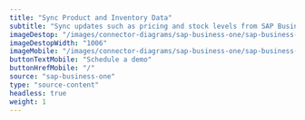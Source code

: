```yaml
---
title: "Sync Product and Inventory Data"
subtitle: "Sync updates such as pricing and stock levels from SAP Business One to your sales channel(s)."
imageDestop: "/images/connector-diagrams/sap-business-one/sap-business-one-1-desk.svg"
imageDestopWidth: "1006"
imageMobile: "/images/connector-diagrams/sap-business-one/sap-business-one-1-mobile.svg"
buttonTextMobile: "Schedule a demo"
buttonHrefMobile: "/"
source: "sap-business-one"
type: "source-content"
headless: true
weight: 1
---
```

